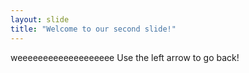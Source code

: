 ```yaml
---
layout: slide
title: "Welcome to our second slide!"
---
```

weeeeeeeeeeeeeeeeeee
Use the left arrow to go back!
